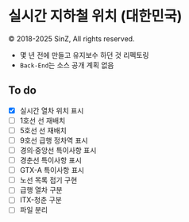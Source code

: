 # 실시간 지하철 위치 (대한민국)
© 2018-2025 SinZ, All rights reserved.

- 몇 년 전에 만들고 유지보수 하던 것 리펙토링
- `Back-End`는 소스 공개 계획 없음

## To do
- [x] 실시간 열차 위치 표시
- [ ] 1호선 선 재배치
- [ ] 5호선 선 재배치
- [ ] 9호선 급행 정차역 표시
- [ ] 경의·중앙선 특이사항 표시
- [ ] 경춘선 특이사항 표시
- [ ] GTX-A 특이사항 표시
- [ ] 노선 목록 접기 구현
- [ ] 급행 열차 구분
- [ ] ITX-청춘 구분
- [ ] 파일 분리
